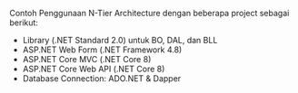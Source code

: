 Contoh Penggunaan N-Tier Architecture dengan beberapa project sebagai berikut:
- Library (.NET Standard 2.0) untuk BO, DAL, dan BLL
- ASP.NET Web Form (.NET Framework 4.8)
- ASP.NET Core MVC (.NET Core 8)
- ASP.NET Core Web API (.NET Core 8)
- Database Connection: ADO.NET & Dapper
